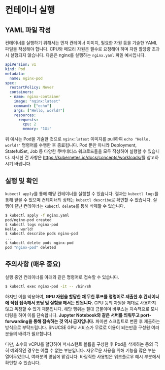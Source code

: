 # 컨테이너 실행

## YAML 파일 작성

컨테이너를 실행하기 위해서는 먼저 컨테이너 이미지, 필요한 자원 등을 기술한 YAML 파일을 작성해야 합니다. CPU와 메모리 자원은 필수로 요청해야 하며 자원 할당량 초과 시 실행되지 않습니다. 다음은 nginx를 실행하는 `nginx.yaml` 파일 예시입니다.

```yaml
apiVersion: v1
kind: Pod
metadata:
  name: nginx-pod
spec:
  restartPolicy: Never
  containers:
  - name: nginx-container
    image: "nginx:latest"
    command: ["echo"]
    args: ["Hello, world!"]
    resources:
      requests:
        cpu: 2
        memory: "1Gi"
```

위 예시는 Pod을 기술한 것으로 `nginx:latest` 이미지를 pull하여 `echo "Hello, world!"` 명령어를 수행한 후 종료됩니다. Pod 뿐만 아니라 Deployment, StatefulSet, Job 등 다양한 쿠버네티스 워크로드들을 모두 작성하여 실행할 수 있습니다. 자세한 건 사항은 <https://kubernetes.io/docs/concepts/workloads/>를 참고하시기 바랍니다.

## 실행 및 확인

`kubectl apply`를 통해 해당 컨테이너를 실행할 수 있습니다. 결과는 `kubectl logs`를 통해 얻을 수 있으며 컨테이너의 상태는 `kubectl describe`로 확인할 수 있습니다. 실행이 끝난 컨테이너는 `kubectl delete`를 통해 삭제할 수 있습니다.

```sh
$ kubectl apply -f nginx.yaml
pod/nginx-pod created
$ kubectl logs nginx-pod
Hello, world!
$ kubectl describe pods nginx-pod
...
$ kubectl delete pods nginx-pod
pod "nginx-pod" deleted
```

## 주의사항 (매우 중요)

실행 중인 컨테이너를 아래와 같은 명령어로 접속할 수 있습니다.

```sh
$ kubectl exec nginx-pod -it -- /bin/sh
```

하지만 이를 악용하여, **GPU 자원을 할당한 채 무한 루프를 명령어로 제출한 후 컨테이너에 직접 접속해서 코딩 및 실험을 해서는 안됩니다.** GPU 등의 자원을 제대로 사용하지 않고 독점할 수 있기 때문입니다. 해당 행위는 절대 금물이며 바쿠스는 지속적으로 모니터링을 하여 이를 단속합니다. **Jupyter Notebook와 같은 서버를 띄워두고 port-forwarding을 통해 접속하는 것 역시 금지입니다.** 파이썬 스크립트로 변환 후 제출하는 방식으로 부탁드립니다. SNUCSE GPU 서비스가 무료로 이용이 되는만큼 구성원 여러분들의 배려가 필요합니다.

다만, 소수의 vCPU를 할당하여 퍼시스턴트 볼륨을 구성한 후 Pod을 삭제하는 등의 극히 예외적인 경우는 어쩔 수 없는 부분입니다. 자유로운 사용을 위해 기능을 많은 부분 열어두었으니, 여러분의 양심에 맡깁니다. 바람직한 사용법은 워크플로우 예시 부분에서 확인할 수 있습니다.
